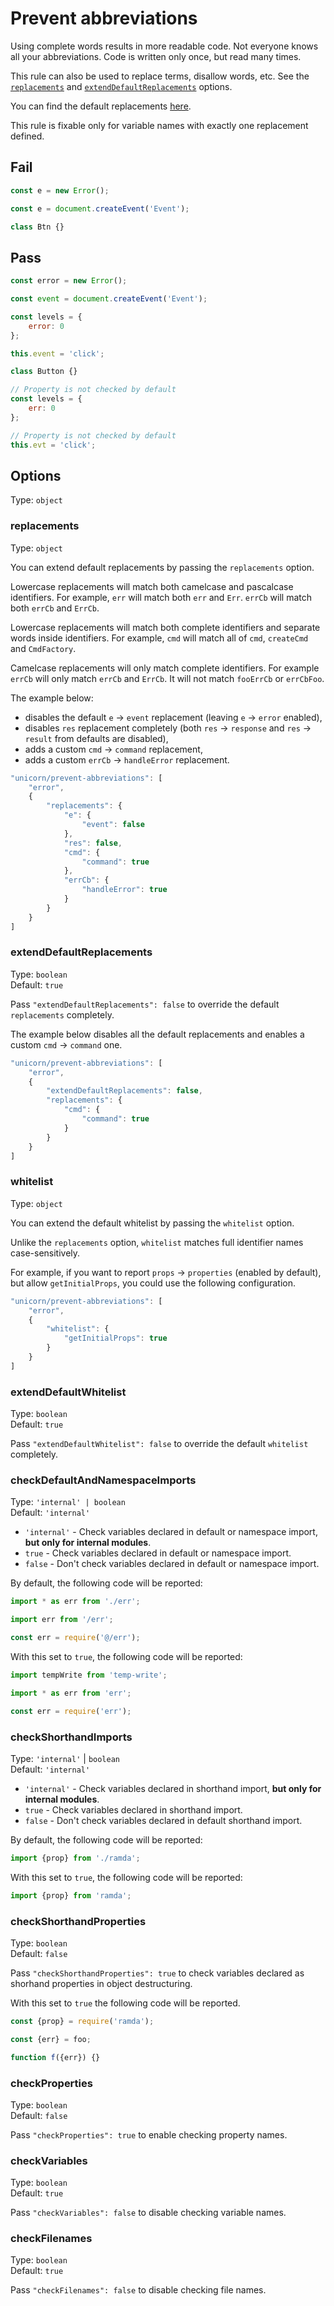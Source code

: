 # Prevent abbreviations

Using complete words results in more readable code. Not everyone knows all your abbreviations. Code is written only once, but read many times.

This rule can also be used to replace terms, disallow words, etc. See the [`replacements`](#replacements) and [`extendDefaultReplacements`](#extenddefaultreplacements) options.

You can find the default replacements [here](https://github.com/sindresorhus/eslint-plugin-unicorn/blob/master/rules/prevent-abbreviations.js#L13).

This rule is fixable only for variable names with exactly one replacement defined.


## Fail

```js
const e = new Error();
```

```js
const e = document.createEvent('Event');
```

```js
class Btn {}
```


## Pass

```js
const error = new Error();
```

```js
const event = document.createEvent('Event');
```

```js
const levels = {
	error: 0
};
```

```js
this.event = 'click';
```

```js
class Button {}
```

```js
// Property is not checked by default
const levels = {
	err: 0
};
```

```js
// Property is not checked by default
this.evt = 'click';
```


## Options

Type: `object`

### replacements

Type: `object`

You can extend default replacements by passing the `replacements` option.

Lowercase replacements will match both camelcase and pascalcase identifiers. For example, `err` will match both `err` and `Err`. `errCb` will match both `errCb` and `ErrCb`.

Lowercase replacements will match both complete identifiers and separate words inside identifiers. For example, `cmd` will match all of `cmd`, `createCmd` and `CmdFactory`.

Camelcase replacements will only match complete identifiers. For example `errCb` will only match `errCb` and `ErrCb`. It will not match `fooErrCb` or `errCbFoo`.

The example below:
- disables the default `e` → `event` replacement (leaving `e` → `error` enabled),
- disables `res` replacement completely (both `res` → `response` and `res` → `result` from defaults are disabled),
- adds a custom `cmd` → `command` replacement,
- adds a custom `errCb` → `handleError` replacement.

```js
"unicorn/prevent-abbreviations": [
	"error",
	{
		"replacements": {
			"e": {
				"event": false
			},
			"res": false,
			"cmd": {
				"command": true
			},
			"errCb": {
				"handleError": true
			}
		}
	}
]
```

### extendDefaultReplacements

Type: `boolean`<br>
Default: `true`

Pass `"extendDefaultReplacements": false` to override the default `replacements` completely.

The example below disables all the default replacements and enables a custom `cmd` → `command` one.

```js
"unicorn/prevent-abbreviations": [
	"error",
	{
		"extendDefaultReplacements": false,
		"replacements": {
			"cmd": {
				"command": true
			}
		}
	}
]
```

### whitelist

Type: `object`

You can extend the default whitelist by passing the `whitelist` option.

Unlike the `replacements` option, `whitelist` matches full identifier names case-sensitively.

For example, if you want to report `props` → `properties` (enabled by default), but allow `getInitialProps`, you could use the following configuration.

```js
"unicorn/prevent-abbreviations": [
	"error",
	{
		"whitelist": {
			"getInitialProps": true
		}
	}
]
```

### extendDefaultWhitelist

Type: `boolean`<br>
Default: `true`

Pass `"extendDefaultWhitelist": false` to override the default `whitelist` completely.

### checkDefaultAndNamespaceImports

Type: `'internal' | boolean`<br>
Default: `'internal'`

- `'internal'` - Check variables declared in default or namespace import, **but only for internal modules**.
- `true` - Check variables declared in default or namespace import.
- `false` - Don't check variables declared in default or namespace import.

By default, the following code will be reported:

```js
import * as err from './err';
```

```js
import err from '/err';
```

```js
const err = require('@/err');
```

With this set to `true`, the following code will be reported:

```js
import tempWrite from 'temp-write';
```

```js
import * as err from 'err';
```

```js
const err = require('err');
```

### checkShorthandImports

Type: `'internal'` | `boolean`<br>
Default: `'internal'`

- `'internal'` - Check variables declared in shorthand import, **but only for internal modules**.
- `true` - Check variables declared in shorthand import.
- `false` - Don't check variables declared in default shorthand import.

By default, the following code will be reported:

```js
import {prop} from './ramda';
```

With this set to `true`, the following code will be reported:

```js
import {prop} from 'ramda';
```

### checkShorthandProperties

Type: `boolean`<br>
Default: `false`

Pass `"checkShorthandProperties": true` to check variables declared as shorhand properties in object destructuring.

With this set to `true` the following code will be reported.

```js
const {prop} = require('ramda');
```

```js
const {err} = foo;
```

```js
function f({err}) {}
```

### checkProperties

Type: `boolean`<br>
Default: `false`

Pass `"checkProperties": true` to enable checking property names.

### checkVariables

Type: `boolean`<br>
Default: `true`

Pass `"checkVariables": false` to disable checking variable names.

### checkFilenames

Type: `boolean`<br>
Default: `true`

Pass `"checkFilenames": false` to disable checking file names.
